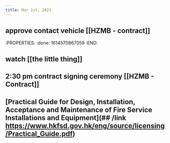 ```yaml
---
title: Mar 1st, 2021
---
```


## approve contact vehicle [[HZMB - contract]]
:PROPERTIES:
:done: 1614570867059
:END:
## watch [[the little thing]]
## 2:30 pm contract signing ceremony [[HZMB - Contract]]
## [Practical Guide for Design, Installation, Acceptance and Maintenance of Fire Service Installations and Equipment](## /link https://www.hkfsd.gov.hk/eng/source/licensing/Practical_Guide.pdf)
